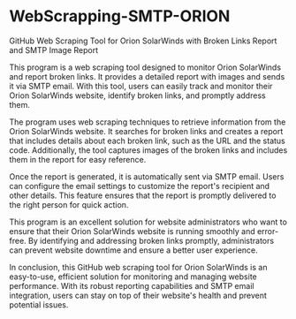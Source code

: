 # WebScrapping-SMTP-ORION

GitHub Web Scraping Tool for Orion SolarWinds with Broken Links Report and SMTP Image Report

This program is a web scraping tool designed to monitor Orion SolarWinds and report broken links. It provides a detailed report with images and sends it via SMTP email. With this tool, users can easily track and monitor their Orion SolarWinds website, identify broken links, and promptly address them.

The program uses web scraping techniques to retrieve information from the Orion SolarWinds website. It searches for broken links and creates a report that includes details about each broken link, such as the URL and the status code. Additionally, the tool captures images of the broken links and includes them in the report for easy reference.

Once the report is generated, it is automatically sent via SMTP email. Users can configure the email settings to customize the report's recipient and other details. This feature ensures that the report is promptly delivered to the right person for quick action.

This program is an excellent solution for website administrators who want to ensure that their Orion SolarWinds website is running smoothly and error-free. By identifying and addressing broken links promptly, administrators can prevent website downtime and ensure a better user experience.

In conclusion, this GitHub web scraping tool for Orion SolarWinds is an easy-to-use, efficient solution for monitoring and managing website performance. With its robust reporting capabilities and SMTP email integration, users can stay on top of their website's health and prevent potential issues.
